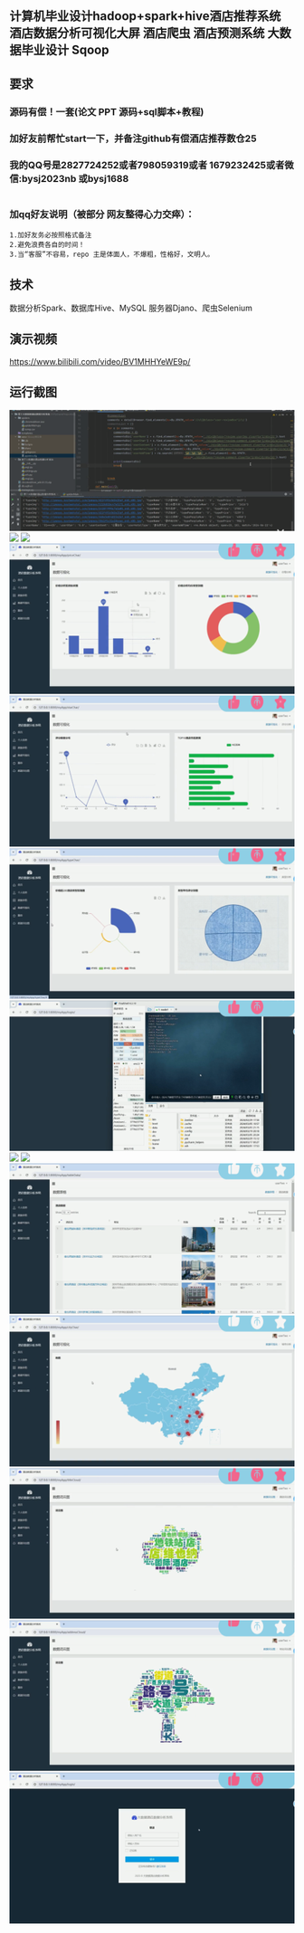 ## 计算机毕业设计hadoop+spark+hive酒店推荐系统 酒店数据分析可视化大屏 酒店爬虫  酒店预测系统 大数据毕业设计 Sqoop

## 要求
### 源码有偿！一套(论文 PPT 源码+sql脚本+教程)

### 
### 加好友前帮忙start一下，并备注github有偿酒店推荐数仓25
### 我的QQ号是2827724252或者798059319或者 1679232425或者微信:bysj2023nb 或bysj1688

# 

### 加qq好友说明（被部分 网友整得心力交瘁）：
    1.加好友务必按照格式备注
    2.避免浪费各自的时间！
    3.当“客服”不容易，repo 主是体面人，不爆粗，性格好，文明人。
	
## 技术
数据分析Spark、数据库Hive、MySQL 服务器Djano、爬虫Selenium	

## 演示视频
https://www.bilibili.com/video/BV1MHHYeWE9p/


## 运行截图
![](0.png)
![](1.png)
![](2.png)
![](3.png)
![](4.png)
![](5.png)
![](6.png)
![](7.png)
![](8.png)
![](9.png)
![](10.png)
![](11.png)
![](12.png)
![](13.png)



